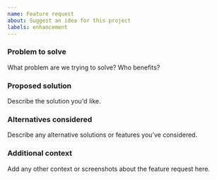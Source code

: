```yaml
---
name: Feature request
about: Suggest an idea for this project
labels: enhancement
---
```


### Problem to solve
What problem are we trying to solve? Who benefits?

### Proposed solution
Describe the solution you'd like.

### Alternatives considered
Describe any alternative solutions or features you've considered.

### Additional context
Add any other context or screenshots about the feature request here.

